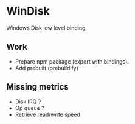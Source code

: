# WinDisk
Windows Disk low level binding

## Work

- Prepare npm package (export with bindings).
- Add prebuilt (prebuildify)

## Missing metrics

- Disk IRQ ?
- Op queue ?
- Retrieve read/write speed
